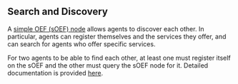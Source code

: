 ## Search and Discovery

A <a href="../simple-oef">simple OEF (sOEF) node</a> allows agents to discover each other. In particular, agents can register themselves and the services they offer, and can search for agents who offer specific services. 

For two agents to be able to find each other, at least one must register itself on the sOEF and the other must query the sOEF node for it. Detailed documentation is provided <a href="../simple-oef">here</a>.
